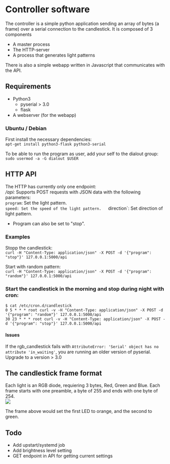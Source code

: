 # Controller software
The controller is a simple python application sending an array of bytes (a frame) over a serial connection to the candlestick.
It is composed of 3 components
* A master process
* The HTTP-server
* A process that generates light patterns

There is also a simple webapp written in Javascript that communicates with the API.

## Requirements

* Python3
  * pyserial > 3.0
  * flask
* A webserver (for the webapp)

### Ubuntu / Debian
First install the necessary dependencies:  
`apt-get install python3-flask python3-serial`

To be able to run the program as user, add your self to the dialout group:  
`sudo usermod -a -G dialout $USER`

## HTTP API
The HTTP has currently only one endpoint:  
*/api:* Supports POST requests with JSON data with the following parameters:  
`program`: Set the light pattern.  
`speed: Set the speed of the light pattern.  
`direction`: Set direction of light pattern.  
* Program can also be set to "stop".  

### Examples
Stopp the candlestick:  
`curl -H "Content-Type: application/json" -X POST -d '{"program": "stop"}' 127.0.0.1:5000/api`

Start with random pattern:  
`curl -H "Content-Type: application/json" -X POST -d '{"program": "random"}' 127.0.0.1:5000/api`

### Start the candlestick in the morning and stop during night with cron:
```
$ cat /etc/cron.d/candlestick
0 5 * * * root curl -v -H "Content-Type: application/json" -X POST -d '{"program": "random"}' 127.0.0.1:5000/api
30 23 * * * root curl -v -H "Content-Type: application/json" -X POST -d '{"program": "stop"}' 127.0.0.1:5000/api
```


#### Issues
If the rgb_candlestick fails with `AttributeError: 'Serial' object has no attribute 'in_waiting'`, you are running an older version of pyserial. Upgrade to a version > 3.0

## The candlestick frame format
Each light is an RGB diode, requiering 3 bytes, Red, Green and Blue.
Each frame starts with one preamble, a byte of 255 and ends with one byte of 254.  
<img src="https://docs.google.com/drawings/d/1aIw0J8FX-caLTSyFx5ciofKwaJQVx-R4x_U5gbiJGIU/pub?w=1088&amp;h=238">

The frame above would set the first LED to orange, and the second to green.

## Todo
* Add upstart/systemd job
* Add brightness level setting
* GET endpoint in API for getting current settings
